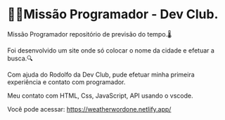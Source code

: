 # 🧑‍💻Missão Programador - Dev Club.

Missão Programador repositório de previsão do tempo.🌡️

Foi desenvolvido um site onde só colocar o nome da cidade e efetuar a busca.🔍

Com ajuda do Rodolfo da Dev Club, pude efetuar minha primeira experiência e contato com programador.  

Meu contato com HTML, Css, JavaScript, API usando o vscode.

Você pode acessar: https://weatherwordone.netlify.app/

